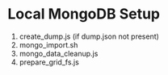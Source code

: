 # Local MongoDB Setup
1. create_dump.js (if dump.json not present)
2. mongo_import.sh
3. mongo_data_cleanup.js
4. prepare_grid_fs.js